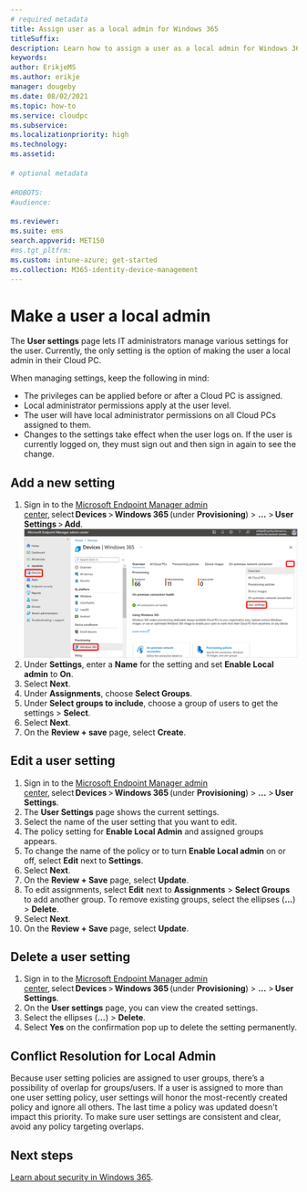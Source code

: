 ```yaml
---
# required metadata
title: Assign user as a local admin for Windows 365
titleSuffix:
description: Learn how to assign a user as a local admin for Windows 365.
keywords:
author: ErikjeMS  
ms.author: erikje
manager: dougeby
ms.date: 08/02/2021
ms.topic: how-to
ms.service: cloudpc
ms.subservice: 
ms.localizationpriority: high
ms.technology:
ms.assetid: 

# optional metadata

#ROBOTS:
#audience:

ms.reviewer: 
ms.suite: ems
search.appverid: MET150
#ms.tgt_pltfrm:
ms.custom: intune-azure; get-started
ms.collection: M365-identity-device-management
---
```


# Make a user a local admin

The **User settings** page lets IT administrators manage various settings for the user. Currently, the only setting is the option of making the user a local admin in their Cloud PC.  

When managing settings, keep the following in mind:

- The privileges can be applied before or after a Cloud PC is assigned.
- Local administrator permissions apply at the user level.
- The user will have local administrator permissions on all Cloud PCs assigned to them.  
- Changes to the settings take effect when the user logs on. If the user is currently logged on, they must sign out and then sign in again to see the change.

## Add a new setting

1. Sign in to the [Microsoft Endpoint Manager admin center](https://go.microsoft.com/fwlink/?linkid=2109431), select **Devices** > **Windows 365** (under **Provisioning**) > **...** > **User Settings** > **Add**.
![Screenshot of add user setting](./media/assign-users-as-local-admin/user-settings.png)
2. Under **Settings**, enter a **Name** for the setting and set **Enable Local admin** to **On**.
3. Select **Next**.  
4. Under **Assignments**, choose **Select Groups**.
5. Under **Select groups to include**, choose a group of users to get the settings > **Select**.  
6. Select **Next**.
7. On the **Review + save** page, select **Create**.  

## Edit a user setting

1. Sign in to the [Microsoft Endpoint Manager admin center](https://go.microsoft.com/fwlink/?linkid=2109431), select **Devices** > **Windows 365** (under **Provisioning**) > **...**  > **User Settings**.
2. The **User Settings** page shows the current settings.  
3. Select the name of the user setting that you want to edit.
4. The policy setting for **Enable Local Admin** and assigned groups appears.  
5. To change the name of the policy or to turn **Enable Local admin** on or off, select **Edit** next to **Settings**.
6. Select **Next**.  
7. On the **Review + Save** page, select **Update**.  
8. To edit assignments, select **Edit** next to **Assignments** > **Select Groups** to add another group. To remove existing groups, select the ellipses (**…**) > **Delete**.  
9. Select **Next**.  
10. On the **Review + Save** page, select **Update**.  

## Delete a user setting

1. Sign in to the [Microsoft Endpoint Manager admin center](https://go.microsoft.com/fwlink/?linkid=2109431), select **Devices** > **Windows 365** (under **Provisioning**) > **...**  > **User Settings**.
2. On the **User settings** page, you can view the created settings.  
3. Select the ellipses (**…**) > **Delete**.
4. Select **Yes** on the confirmation pop up to delete the setting permanently.

## Conflict Resolution for Local Admin

Because user setting policies are assigned to user groups, there’s a possibility of overlap for groups/users. If a user is assigned to more than one user setting policy, user settings will honor the most-recently created policy and ignore all others. The last time a policy was updated doesn't impact this priority. To make sure user settings are consistent and clear, avoid any policy targeting overlaps.

<!-- ########################## -->
## Next steps

[Learn about security in Windows 365](security-guidelines.md).
